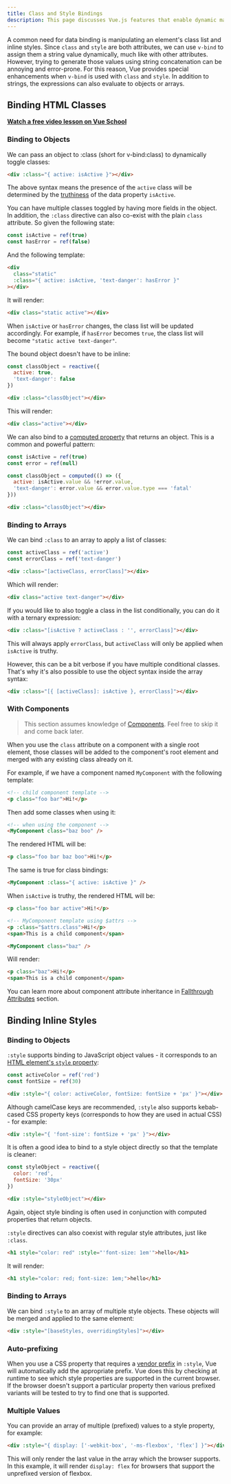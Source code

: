 ```yaml
---
title: Class and Style Bindings
description: This page discusses Vue.js features that enable dynamic manipulation of HTML classes and inline styles.
---
```


A common need for data binding is manipulating an element's class list and inline styles. Since `class` and `style` are both attributes, we can use `v-bind` to assign them a string value dynamically, much like with other attributes. However, trying to generate those values using string concatenation can be annoying and error-prone. For this reason, Vue provides special enhancements when `v-bind` is used with `class` and `style`. In addition to strings, the expressions can also evaluate to objects or arrays.

## Binding HTML Classes

<span class="custom-link">[**Watch a free video lesson on Vue School**](https://vueschool.io/lessons/vue-fundamentals-capi-dynamic-css-classes-with-vue?friend=vuejs)</span>

### Binding to Objects​

We can pass an object to :class (short for v-bind:class) to dynamically toggle classes:

```html
<div :class="{ active: isActive }"></div>
```

The above syntax means the presence of the `active` class will be determined by the <span class="custom-link">[truthiness](https://developer.mozilla.org/en-US/docs/Glossary/Truthy)</span> of the data property `isActive`.

You can have multiple classes toggled by having more fields in the object. In addition, the `:class` directive can also co-exist with the plain `class` attribute. So given the following state:

```js
const isActive = ref(true)
const hasError = ref(false)
```

And the following template:

```html
<div
  class="static"
  :class="{ active: isActive, 'text-danger': hasError }"
></div>
```

It will render:

```html
<div class="static active"></div>
```

When `isActive` or `hasError` changes, the class list will be updated accordingly. For example, if `hasError` becomes `true`, the class list will become `"static active text-danger"`.

The bound object doesn't have to be inline:

```js
const classObject = reactive({
  active: true,
  'text-danger': false
})
```

```html
<div :class="classObject"></div>
```

This will render:

```html
<div class="active"></div>
```

We can also bind to a <span class="custom-link">[computed property](/core-concepts/computed/)</span> that returns an object. This is a common and powerful pattern:

```js
const isActive = ref(true)
const error = ref(null)

const classObject = computed(() => ({
  active: isActive.value && !error.value,
  'text-danger': error.value && error.value.type === 'fatal'
}))
```

```html
<div :class="classObject"></div>
```

### Binding to Arrays​

We can bind `:class` to an array to apply a list of classes:

```js
const activeClass = ref('active')
const errorClass = ref('text-danger')
```

```html
<div :class="[activeClass, errorClass]"></div>
```

Which will render:

```html
<div class="active text-danger"></div>
```

If you would like to also toggle a class in the list conditionally, you can do it with a ternary expression:

```html
<div :class="[isActive ? activeClass : '', errorClass]"></div>
```

This will always apply `errorClass`, but `activeClass` will only be applied when `isActive` is truthy.

However, this can be a bit verbose if you have multiple conditional classes. That's why it's also possible to use the object syntax inside the array syntax:

```html
<div :class="[{ [activeClass]: isActive }, errorClass]"></div>
```

### With Components

> This section assumes knowledge of <span class="custom-link">[Components](https://vuejs.org/guide/essentials/component-basics)</span>. Feel free to skip it and come back later.

When you use the `class` attribute on a component with a single root element, those classes will be added to the component's root element and merged with any existing class already on it.

For example, if we have a component named `MyComponent` with the following template:

```html
<!-- child component template -->
<p class="foo bar">Hi!</p>
```

Then add some classes when using it:

```html
<!-- when using the component -->
<MyComponent class="baz boo" />
```

The rendered HTML will be:

```html
<p class="foo bar baz boo">Hi!</p>
```

The same is true for class bindings:

```html
<MyComponent :class="{ active: isActive }" />
```

When `isActive` is truthy, the rendered HTML will be:

```html
<p class="foo bar active">Hi!</p>
```

```html
<!-- MyComponent template using $attrs -->
<p :class="$attrs.class">Hi!</p>
<span>This is a child component</span>
```

```html
<MyComponent class="baz" />
```

Will render:

```html
<p class="baz">Hi!</p>
<span>This is a child component</span>
```

You can learn more about component attribute inheritance in <span class="custom-link">[Fallthrough Attributes](/components/attribute/)</span> section.


## Binding Inline Styles​

### Binding to Objects

`:style` supports binding to JavaScript object values - it corresponds to an <span class="custom-link">[HTML element's `style` property](https://developer.mozilla.org/en-US/docs/Web/API/HTMLElement/style)</span>:

```js
const activeColor = ref('red')
const fontSize = ref(30)
```

```html
<div :style="{ color: activeColor, fontSize: fontSize + 'px' }"></div>
```

Although camelCase keys are recommended, `:style` also supports kebab-cased CSS property keys (corresponds to how they are used in actual CSS) - for example:

```html
<div :style="{ 'font-size': fontSize + 'px' }"></div>
```

It is often a good idea to bind to a style object directly so that the template is cleaner:

```js
const styleObject = reactive({
  color: 'red',
  fontSize: '30px'
})
```

```html
<div :style="styleObject"></div>
```

Again, object style binding is often used in conjunction with computed properties that return objects.

`:style` directives can also coexist with regular style attributes, just like `:class`.

```html
<h1 style="color: red" :style="'font-size: 1em'">hello</h1>
```

It will render:

```html
<h1 style="color: red; font-size: 1em;">hello</h1>
```

### Binding to Arrays​

We can bind `:style` to an array of multiple style objects. These objects will be merged and applied to the same element:

```html
<div :style="[baseStyles, overridingStyles]"></div>
```

### Auto-prefixing​

When you use a CSS property that requires a <span class="custom-link">[vendor prefix](https://developer.mozilla.org/en-US/docs/Glossary/Vendor_Prefix)</span> in `:style`, Vue will automatically add the appropriate prefix. Vue does this by checking at runtime to see which style properties are supported in the current browser. If the browser doesn't support a particular property then various prefixed variants will be tested to try to find one that is supported.

### Multiple Values​

You can provide an array of multiple (prefixed) values to a style property, for example:

```html
<div :style="{ display: ['-webkit-box', '-ms-flexbox', 'flex'] }"></div>
```

This will only render the last value in the array which the browser supports. In this example, it will render `display: flex` for browsers that support the unprefixed version of flexbox.

